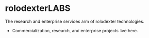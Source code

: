 # rolodexterLABS

The research and enterprise services arm of rolodexter technologies.

- Commercialization, research, and enterprise projects live here.
